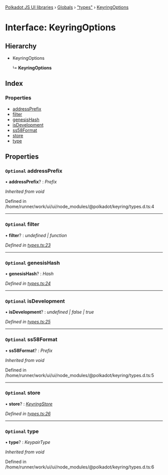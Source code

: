[Polkadot JS UI libraries](../README.md) › [Globals](../globals.md) › ["types"](../modules/_types_.md) › [KeyringOptions](_types_.keyringoptions.md)

# Interface: KeyringOptions

## Hierarchy

* KeyringOptions

  ↳ **KeyringOptions**

## Index

### Properties

* [addressPrefix](_types_.keyringoptions.md#optional-addressprefix)
* [filter](_types_.keyringoptions.md#optional-filter)
* [genesisHash](_types_.keyringoptions.md#optional-genesishash)
* [isDevelopment](_types_.keyringoptions.md#optional-isdevelopment)
* [ss58Format](_types_.keyringoptions.md#optional-ss58format)
* [store](_types_.keyringoptions.md#optional-store)
* [type](_types_.keyringoptions.md#optional-type)

## Properties

### `Optional` addressPrefix

• **addressPrefix**? : *Prefix*

*Inherited from void*

Defined in /home/runner/work/ui/ui/node_modules/@polkadot/keyring/types.d.ts:4

___

### `Optional` filter

• **filter**? : *undefined | function*

*Defined in [types.ts:23](https://github.com/polkadot-js/ui/blob/eac21d21/packages/ui-keyring/src/types.ts#L23)*

___

### `Optional` genesisHash

• **genesisHash**? : *Hash*

*Defined in [types.ts:24](https://github.com/polkadot-js/ui/blob/eac21d21/packages/ui-keyring/src/types.ts#L24)*

___

### `Optional` isDevelopment

• **isDevelopment**? : *undefined | false | true*

*Defined in [types.ts:25](https://github.com/polkadot-js/ui/blob/eac21d21/packages/ui-keyring/src/types.ts#L25)*

___

### `Optional` ss58Format

• **ss58Format**? : *Prefix*

*Inherited from void*

Defined in /home/runner/work/ui/ui/node_modules/@polkadot/keyring/types.d.ts:5

___

### `Optional` store

• **store**? : *[KeyringStore](_types_.keyringstore.md)*

*Defined in [types.ts:26](https://github.com/polkadot-js/ui/blob/eac21d21/packages/ui-keyring/src/types.ts#L26)*

___

### `Optional` type

• **type**? : *KeypairType*

*Inherited from void*

Defined in /home/runner/work/ui/ui/node_modules/@polkadot/keyring/types.d.ts:6
